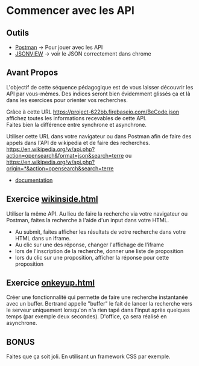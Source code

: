 # Commencer avec les API

## Outils
- [Postman](https://www.getpostman.com/) -> Pour jouer avec les API
- [JSONVIEW](https://chrome.google.com/webstore/detail/jsonview/chklaanhfefbnpoihckbnefhakgolnmc?hl=fr) -> voir le JSON correctement dans chrome

## Avant Propos

L'objectif de cette séquence pédagogique est de vous laisser découvrir les API par vous-mêmes. Des indices seront bien évidemment glissés ça et là dans les exercices pour orienter vos recherches.

Grâce à cette URL https://project-622bb.firebaseio.com/BeCode.json affichez toutes les informations recevables de cette API.    
Faites bien la différence entre synchrone et asynchrone.

Utiliser cette URL dans votre navigateur ou dans Postman afin de faire des appels dans l'API de wikipedia et de faire des recherches.
https://en.wikipedia.org/w/api.php?action=opensearch&format=json&search=terre ou https://en.wikipedia.org/w/api.php?origin=*&action=opensearch&search=terre

- [documentation](https://www.mediawiki.org/w/api.php?action=help&modules=opensearch)


## Exercice [wikinside.html](https://cevaho.github.io/API-fetch-wikipedia/wikinside.html)

Utiliser la même API. Au lieu de faire la recherche via votre navigateur ou Postman, faites la recherche à l'aide d'un input dans votre HTML. 
- Au submit, faites afficher les résultats de votre recherche dans votre HTML dans un iframe.
- Au clic sur une des réponse, changer l'affichage de l'iframe
- lors de l'inscription de la recherche, donner une liste de proposition
- lors du clic sur une proposition, afficher la réponse pour cette proposition


## Exercice [onkeyup.html](https://cevaho.github.io/API-fetch-wikipedia/onkeyup.html)

Créer une fonctionnalité qui permette de faire une recherche instantanée avec un buffer. Bertrand appelle "buffer" le fait de lancer la recherche vers le serveur uniquement lorsqu'on n'a rien tapé dans l'input après quelques temps (par exemple deux secondes). D'office, ça sera réalisé en asynchrone.


## BONUS

Faites que ça soit joli. En utilisant un framework CSS par exemple.





